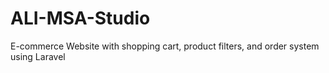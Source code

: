 # ALI-MSA-Studio
 E-commerce Website with shopping cart, product filters, and order system using Laravel
